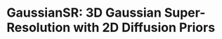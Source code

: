 # GaussianSR: 3D Gaussian Super-Resolution with 2D Diffusion Priors

<!-- ### Reference

If you find GaussianSR useful for your work please cite:

```

``` -->



